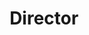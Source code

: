 ---
name: Professor James Morgan
photo: '/img/james.jpg'
title: Director
bio: Professor James Morgan MA DPhil BM BCH FRCOphth is a Professor in Ophthalmology and Consultant Ophthalmologist based at Cardiff University. He also has a keen interest in IT, and was the Chair of Trustees of the OpenEyes Foundation, he continues to guide the development of OpenEyes as chair of the Apperta subcommittee.
---